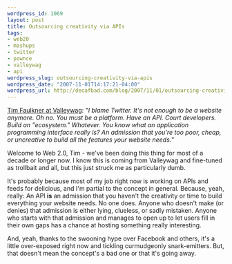 ```yaml
--- 
wordpress_id: 1069
layout: post
title: Outsourcing creativity via APIs
tags: 
- web20
- mashups
- twitter
- pownce
- valleywag
- api
wordpress_slug: outsourcing-creativity-via-apis
wordpress_date: "2007-11-01T14:17:21-04:00"
wordpress_url: http://decafbad.com/blog/2007/11/01/outsourcing-creativity-via-apis
---
```

<a href="http://valleywag.com/tech/pownce/pownce-documents-self+promotion-api-316869.php">Tim Faulkner at Valleywag</a>: "<i>I blame Twitter. It's not enough to be a website anymore. Oh no. You must be a platform. Have an API. Court developers. Build an "ecosystem." Whatever. You know what an application programming interface really is? An admission that you're too poor, cheap, or uncreative to build all the features your website needs.</i>"

Welcome to Web 2.0, Tim - we've been doing this thing for most of a decade or longer now.   I know this is coming from Valleywag and fine-tuned as trollbait and all, but this just struck me as particularly dumb.

It's probably because most of my job right now is working on APIs and feeds for delicious, and I'm partial to the concept in general.  Because, yeah, really:  An API <b>is</b> an admission that you haven't the creativity or time to build everything your website needs.  No one does.  Anyone who doesn't make (or denies) that admission is either lying, clueless, or sadly mistaken.  Anyone who starts with that admission and manages to open up to let users fill in their own gaps has a chance at hosting something really interesting.  

And, yeah, thanks to the swooning hype over Facebook and others, it's a little over-exposed right now and tickling curmudgeonly snark-emitters.  But, that doesn't mean the concept's a bad one or that it's going away.
